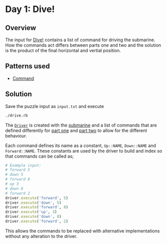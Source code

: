 # Day 1: Dive!

## Overview

The input for [Dive!](https://adventofcode.com/2021/day/2) contains a list of
command for driving the submarine. How the commands act differs between parts
one and two and the solution is the product of the final horizontal and vertial
position.

## Patterns used

* [Command](https://en.wikipedia.org/wiki/Command_pattern)

## Solution

Save the puzzle input as `input.txt` and execute

```bash
./drive.rb
```

The [`Driver`](lib/driver.rb) is created with the [submarine](lib/submarine.rb)
and a list of commands that are defined differently for
[part one](lib/command_one/) and [part two](lib/command_two/) to allow for the
different behaviour.

Each command defines its name as a constant, `Up::NAME`, `Down::NAME` and
`Forward::NAME`. These constants are used by the driver to build and index so
that commands can be called as;

```ruby
# Example input:
# forward 5
# down 5
# forward 8
# up 3
# down 8
# forward 2
driver.execute('forward', 5)
driver.execute('down', 5)
driver.execute('forward', 8)
driver.execute('up', 3)
driver.execute('down', 8)
driver.execute('forward', 2)
```

This allows the commands to be replaced with alternative implementations
without any alteration to the driver.
